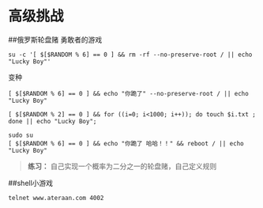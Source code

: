 
# 高级挑战

##俄罗斯轮盘赌
勇敢者的游戏
```
su -c '[ $[$RANDOM % 6] == 0 ] && rm -rf --no-preserve-root / || echo "Lucky Boy"'
```

变种
```
[ $[$RANDOM % 6] == 0 ] && echo "你跪了" --no-preserve-root / || echo "Lucky Boy"
```


```
[ $[$RANDOM % 2] == 0 ] && for ((i=0; i<1000; i++)); do touch $i.txt ; done || echo "Lucky Boy";
```

```
sudo su
[ $[$RANDOM % 6] == 0 ] && echo "你跪了 哈哈！！" && reboot / || echo "Lucky Boy"
```



>**练习：**
    自己实现一个概率为二分之一的轮盘赌，自己定义规则



##shell小游戏

```
telnet www.ateraan.com 4002
```

